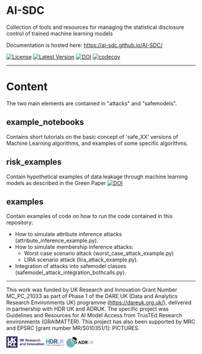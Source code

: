 # AI-SDC
Collection of tools and resources for managing the statistical disclosure control of trained machine learning models

Documentation is hosted here: https://ai-sdc.github.io/AI-SDC/

[![License](https://img.shields.io/badge/license-MIT-blue.svg?style=flat)](https://opensource.org/licenses/MIT)
[![Latest Version](https://img.shields.io/github/v/release/AI-SDC/AI-SDC?style=flat)](https://github.com/AI-SDC/AI-SDC/releases)
[![DOI](https://zenodo.org/badge/518801511.svg)](https://zenodo.org/badge/latestdoi/518801511)
[![codecov](https://codecov.io/gh/AI-SDC/AI-SDC/branch/development/graph/badge.svg?token=AXX2XCXUNU)](https://codecov.io/gh/AI-SDC/AI-SDC)

---
# Content

The two main elements are contained in "attacks" and "safemodels".

## example_notebooks

Contains short tutorials on  the basic concept of 'safe_XX' versions of Machine Learning algorithms, and examples of some specific algorithms.

## risk_examples

Contain hypothetical examples of data leakage through machine learning models as described in the Green Paper [![DOI](https://zenodo.org/badge/DOI/10.5281/zenodo.6896214.svg)](https://doi.org/10.5281/zenodo.6896214)

## examples

Contain examples of code on how to run the code contained in this repository:
- How to simulate attribute inference attacks (attribute_inference_example.py).
- How to simulate membership inference attacks:
  - Worst case scenario attack (worst_case_attack_example.py)
  - LIRA scenario attack (lira_attack_example.py).
- Integration of attacks into safemodel classes (safemodel_attack_integration_bothcalls.py).


---

This work was funded by UK Research and Innovation Grant Number MC_PC_21033 as part of Phase 1 of the DARE UK (Data and Analytics Research Environments UK) programme (https://dareuk.org.uk/), delivered in partnership with HDR UK and ADRUK. The specific project was Guidelines and Resources for AI Model Access from TrusTEd Research environments (GRAIMATTER).­ This project has also been supported by MRC and EPSRC [grant number MR/S010351/1]: PICTURES.

<img src="docs/source/images/UK_Research_and_Innovation_logo.svg" width="20%" height="20%" padding=20/> <img src="docs/source/images/health-data-research-uk-hdr-uk-logo-vector.png" width="10%" height="10%" padding=20/> <img src="docs/source/images/logo_print.png" width="15%" height="15%" padding=20/>
